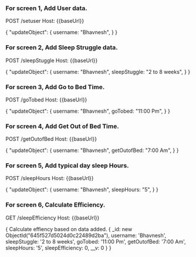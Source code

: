 ### For screen 1, Add User data.

POST /setuser
Host: {{baseUrl}}

{
"updateObject": {
        username: "Bhavnesh",
        }
}

<!--
response:

{
    "status": 200,
    "msg: "User Added",
    "displayMessage": "Successful"
}
-->

### For screen 2, Add Sleep Struggle data.

POST /sleepStuggle
Host: {{baseUrl}}

{
"updateObject": {
        username: "Bhavnesh",
        sleepStuggle: "2 to 8 weeks",
        }
}

<!--
response:

{
    "status": 200,
    "msg: "Sleep Struggle response added",
    "displayMessage": "Successful"
}
-->

### For screen 3, Add Go to Bed Time.

POST /goTobed
Host: {{baseUrl}}

{
"updateObject": {
        username: "Bhavnesh",
        goTobed: "11:00 Pm",
        }
}

<!--
response:

{
    "status": 200,
    message: "Go to bed response added",
    displayMessage: "Successful",
}
-->

### For screen 4, Add Get Out of Bed Time.

POST /getOutofBed
Host: {{baseUrl}}

{
"updateObject": {
        username: "Bhavnesh",
        getOutofBed: "7:00 Am",
        }
}

<!--
response:

{
    "status": 200,
    message: "Get out of Bed response added",
    displayMessage: "Successful",
}
-->

### For screen 5, Add typical day sleep Hours.

POST /sleepHours
Host: {{baseUrl}}

{
"updateObject": {
        username: "Bhavnesh",
        sleepHours: "5",
        }
}

<!--
response:

{
    "status": 200,
    message: "Sleep Hours response added",
    displayMessage: "Successful",
}
-->

### For screen 6, Calculate Efficiency.

GET /sleepEfficiency
Host: {{baseUrl}}

{
    Calculate effiency based on data added.
    {
        _id: new ObjectId("645f527d5024d0c22489d2ba"),
        username: 'Bhavnesh',
        sleepStuggle: '2 to 8 weeks',
        goTobed: '11:00 Pm',
        getOutofBed: '7:00 Am',
        sleepHours: '5',
        sleepEfficiency: 0,
        __v: 0
    }
}
<!--
response:

{
    "status": 200,
    sleepEfficiency: 63,
    displayMessage: "Successful",
}
-->
